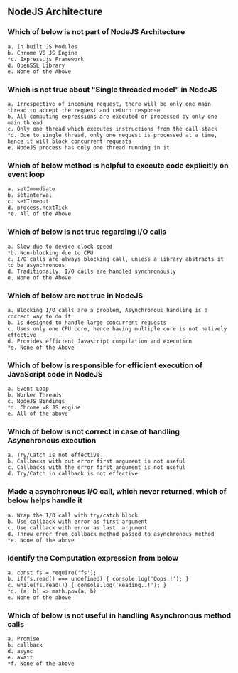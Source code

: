 ## NodeJS Architecture

### Which of below is not part of NodeJS Architecture

	a. In built JS Modules
	b. Chrome V8 JS Engine
	*c. Express.js Framework
	d. OpenSSL Library
	e. None of the Above

### Which is not true about "Single threaded model" in NodeJS

	a. Irrespective of incoming request, there will be only one main thread to accept the request and return response
	b. All computing expressions are executed or processed by only one main thread
	c. Only one thread which executes instructions from the call stack
	*d. Due to single thread, only one request is processed at a time, hence it will block concurrent requests
	e. NodeJS process has only one thread running in it

### Which of below method is helpful to execute code explicitly on event loop

	a. setImmediate
	b. setInterval
	c. setTimeout
	d. process.nextTick
	*e. All of the Above

### Which of below is not true regarding I/O calls

	a. Slow due to device clock speed
	*b. Non-blocking due to CPU
	c. I/O calls are always blocking call, unless a library abstracts it to be asynchronous
	d. Traditionally, I/O calls are handled synchronously
	e. None of the Above

### Which of below are not true in NodeJS

	a. Blocking I/O calls are a problem, Asynchronous handling is a correct way to do it
	b. Is designed to handle large concurrent requests
	c. Uses only one CPU core, hence having multiple core is not natively effective
	d. Provides efficient Javascript compilation and execution
	*e. None of the Above

### Which of below is responsible for efficient execution of JavaScript code in NodeJS

	a. Event Loop
	b. Worker Threads
	c. NodeJS Bindings
	*d. Chrome v8 JS engine
	e. All of the above

### Which of below is not correct in case of handling Asynchronous execution

	a. Try/Catch is not effective
	b. Callbacks with out error first argument is not useful
	c. Callbacks with the error first argument is not useful
	d. Try/Catch in callback is not effective

### Made a asynchronous I/O call, which never returned, which of below helps handle it

	a. Wrap the I/O call with try/catch block
	b. Use callback with error as first argument
	c. Use callback with error as last  argument
	d. Throw error from callback method passed to asynchronous method
	*e. None of the above

### Identify the Computation expression from below

	a. const fs = require('fs');
	b. if(fs.read() === undefined) { console.log('Oops.!'); }
	c. while(fs.read()) { console.log('Reading..!'); }
	*d. (a, b) => math.pow(a, b)
	e. None of the above

### Which of below is not useful in handling Asynchronous method calls

	a. Promise
	b. callback
	d. async
	e. await
	*f. None of the above
